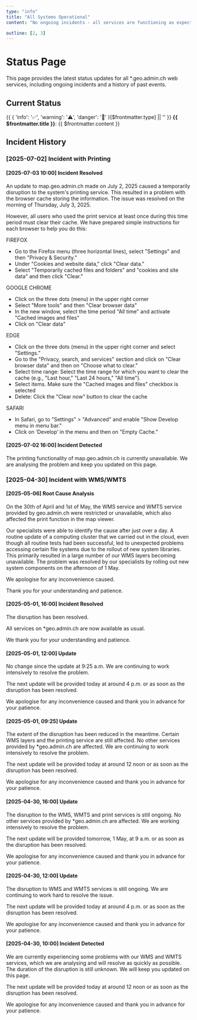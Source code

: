 ```yaml
---
type: "info"
title: "All Systems Operational"
content: "No ongoing incidents - all services are functioning as expected."

outline: [2, 3]
---
```

<!---
Templates:

✅ Normal status: Status info is at the bottom of the start page

type: "info"
title: "All Systems Operational"
content: "No ongoing incidents - all services are functioning as expected."

⚠️ Minor incident: Status info as a yellow banner at the top of the start page

type: "warning"
title: "Minor incident"
content: "We are currently investigating degraded performance in [Service XY]. Some users may experience intermittent issues. Updates will be posted as more information becomes available."

🚨 Major incident: Status info as a red banner at the top of the start page

type: "danger"
title: "Major incident"
content: "We are experiencing a significant outage affecting [Service XY]. All hands are on deck to diagnose and resolve the issue. The next update will be posted at XX:XX or as significant progress is made."
--->
# Status Page

This page provides the latest status updates for all *.geo.admin.ch web services, including ongoing incidents and a history of past events.

## Current Status

{{
  {
    'info': '✅',
    'warning': '⚠️',
    'danger': '🚨'
  }[$frontmatter.type] || ''
}} **{{ $frontmatter.title }}**: {{ $frontmatter.content }}

## Incident History

### [2025-07-02] Incident with Printing

#### [2025-07-03 10:00] Incident Resolved

An update to map.geo.admin.ch made on July 2, 2025 caused a temporarily disruption to the system's printing service.
This resulted in a problem with the browser cache storing the information.
The issue was resolved on the morning of Thursday, July 3, 2025.

However, all users who used the print service at least once during this time period must clear their cache.
We have prepared simple instructions for each browser to help you do this:

FIREFOX

- Go to the Firefox menu (three horizontal lines), select "Settings" and then "Privacy & Security."
- Under "Cookies and website data," click "Clear data."
- Select "Temporarily cached files and folders" and "cookies and site data" and then click "Clear."

GOOGLE CHROME

- Click on the three dots (menu) in the upper right corner
- Select "More tools" and then "Clear browser data"
- In the new window, select the time period "All time" and activate "Cached images and files"
- Click on "Clear data"

EDGE

- Click on the three dots (menu) in the upper right corner and select "Settings."
- Go to the "Privacy, search, and services" section and click on "Clear browser data" and then
  on "Choose what to clear."
- Select time range: Select the time range for which you want to clear the cache (e.g., "Last hour," "Last 24 hours," "All time").
- Select items. Make sure the "Cached images and files" checkbox is selected
- Delete: Click the "Clear now" button to clear the cache

SAFARI

- In Safari, go to "Settings" > "Advanced" and enable "Show Develop menu in menu bar."
- Click on ‘Develop’ in the menu and then on "Empty Cache."

#### [2025-07-02 16:00] Incident Detected

The printing functionality of map.geo.admin.ch is currently unavailable.
We are analysing the problem and keep you updated on this page.

### [2025-04-30] Incident with WMS/WMTS

#### [2025-05-06] Root Cause Analysis

On the 30th of April and 1st of May, the WMS service and WMTS service provided by geo.admin.ch were restricted or unavailable, which also affected the print function in the map viewer.

Our specialists were able to identify the cause after just over a day.
A routine update of a computing cluster that we carried out in the cloud, even though all routine tests had been successful, led to unexpected problems accessing certain file systems due to the rollout of new system libraries.
This primarily resulted in a large number of our WMS layers becoming unavailable.
The problem was resolved by our specialists by rolling out new system components on the afternoon of 1 May.

We apologise for any inconvenience caused.

Thank you for your understanding and patience.

#### [2025-05-01, 16:00] Incident Resolved

The disruption has been resolved.

All services on \*geo.admin.ch are now available as usual.

We thank you for your understanding and patience.

#### [2025-05-01, 12:00] Update

No change since the update at 9:25 a.m.
We are continuing to work intensively to resolve the problem.

The next update will be provided today at around 4 p.m. or as soon as the disruption has been resolved.

We apologise for any inconvenience caused and thank you in advance for your patience.

#### [2025-05-01, 09:25] Update

The extent of the disruption has been reduced in the meantime.
Certain WMS layers and the printing service are still affected.
No other services provided by \*geo.admin.ch are affected. We are continuing to work intensively to resolve the problem.

The next update will be provided today at around 12 noon or as soon as the disruption has been resolved.

We apologise for any inconvenience caused and thank you in advance for your patience.

#### [2025-04-30, 16:00] Update

The disruption to the WMS, WMTS and print services is still ongoing.
No other services provided by \*geo.admin.ch are affected.
We are working intensively to resolve the problem.

The next update will be provided tomorrow, 1 May, at 9 a.m. or as soon as the disruption has been resolved.

We apologise for any inconvenience caused and thank you in advance for your patience.

#### [2025-04-30, 12:00] Update

The disruption to WMS and WMTS services is still ongoing.
We are continuing to work hard to resolve the issue.

The next update will be provided today at around 4 p.m. or as soon as the disruption has been resolved.

We apologise for any inconvenience caused and thank you in advance for your patience.

#### [2025-04-30, 10:00] Incident Detected

We are currently experiencing some problems with our WMS and WMTS services, which we are analysing and will resolve as quickly as possible.
The duration of the disruption is still unknown.
We will keep you updated on this page.

The next update will be provided today at around 12 noon or as soon as the disruption has been resolved.

We apologise for any inconvenience caused and thank you in advance for your patience.
